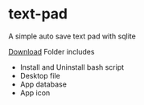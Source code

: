 # text-pad
A simple auto save text pad with sqlite

[Download](https://github.com/sukesh-s/text-pad/files/8885408/HelloWorld.zip)
Folder includes 
- Install and Uninstall bash script
- Desktop file 
- App database
- App icon

